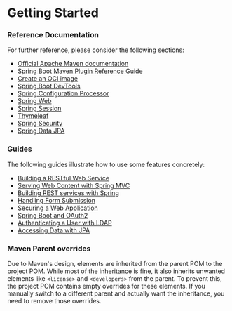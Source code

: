 # Getting Started

### Reference Documentation
For further reference, please consider the following sections:

* [Official Apache Maven documentation](https://maven.apache.org/guides/index.html)
* [Spring Boot Maven Plugin Reference Guide](https://docs.spring.io/spring-boot/3.3.5/maven-plugin)
* [Create an OCI image](https://docs.spring.io/spring-boot/3.3.5/maven-plugin/build-image.html)
* [Spring Boot DevTools](https://docs.spring.io/spring-boot/3.3.5/reference/using/devtools.html)
* [Spring Configuration Processor](https://docs.spring.io/spring-boot/3.3.5/specification/configuration-metadata/annotation-processor.html)
* [Spring Web](https://docs.spring.io/spring-boot/3.3.5/reference/web/servlet.html)
* [Spring Session](https://docs.spring.io/spring-session/reference/)
* [Thymeleaf](https://docs.spring.io/spring-boot/3.3.5/reference/web/servlet.html#web.servlet.spring-mvc.template-engines)
* [Spring Security](https://docs.spring.io/spring-boot/3.3.5/reference/web/spring-security.html)
* [Spring Data JPA](https://docs.spring.io/spring-boot/3.3.5/reference/data/sql.html#data.sql.jpa-and-spring-data)

### Guides
The following guides illustrate how to use some features concretely:

* [Building a RESTful Web Service](https://spring.io/guides/gs/rest-service/)
* [Serving Web Content with Spring MVC](https://spring.io/guides/gs/serving-web-content/)
* [Building REST services with Spring](https://spring.io/guides/tutorials/rest/)
* [Handling Form Submission](https://spring.io/guides/gs/handling-form-submission/)
* [Securing a Web Application](https://spring.io/guides/gs/securing-web/)
* [Spring Boot and OAuth2](https://spring.io/guides/tutorials/spring-boot-oauth2/)
* [Authenticating a User with LDAP](https://spring.io/guides/gs/authenticating-ldap/)
* [Accessing Data with JPA](https://spring.io/guides/gs/accessing-data-jpa/)

### Maven Parent overrides

Due to Maven's design, elements are inherited from the parent POM to the project POM.
While most of the inheritance is fine, it also inherits unwanted elements like `<license>` and `<developers>` from the parent.
To prevent this, the project POM contains empty overrides for these elements.
If you manually switch to a different parent and actually want the inheritance, you need to remove those overrides.

